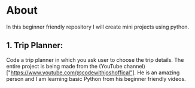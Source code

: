 # About
In this beginner friendly repository I will create mini projects using python.

## 1. Trip Planner:
Code a trip planner in which you ask user to choose the trip details. The entire project is being made from the (YouTube channel)["https://www.youtube.com/@codewithjoshoffical"]. He is an amazing person and I am learning basic Python from his beginner friendly videos.
